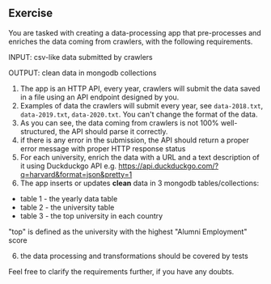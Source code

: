 ## Exercise

You are tasked with creating a data-processing app that pre-processes and enriches the data coming from crawlers, with the following requirements.

INPUT: csv-like data submitted by crawlers

OUTPUT: clean data in mongodb collections


1. The app is an HTTP API, every year, crawlers will submit the data saved in a file using an API endpoint designed by you.
2. Examples of data the crawlers will submit every year, see `data-2018.txt`, `data-2019.txt`, `data-2020.txt`. You can't change the format of the data.
3. As you can see, the data coming from crawlers is not 100% well-structured, the API should parse it correctly.
4. if there is any error in the submission, the API should return a proper error message with proper HTTP response status
4. For each university, enrich the data with a URL and a text description of it using Duckduckgo API
e.g. https://api.duckduckgo.com/?q=harvard&format=json&pretty=1
5. The app inserts or updates **clean** data in 3 mongodb tables/collections:


 * table 1 - the yearly data table
 * table 2 - the university table
 * table 3 - the top university in each country

"top" is defined as the university with the highest "Alumni Employment" score

6. the data processing and transformations should be covered by tests

Feel free to clarify the requirements further, if you have any doubts.

